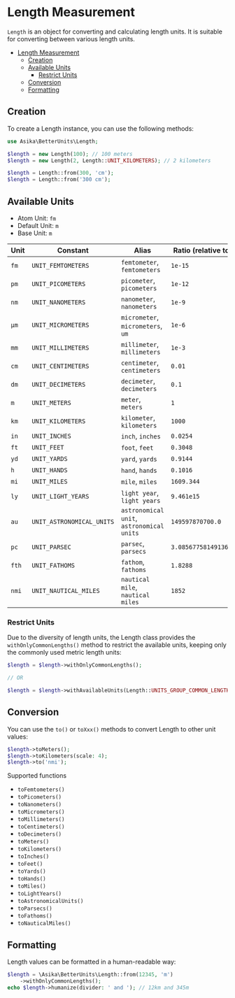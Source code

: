 # Length Measurement

`Length` is an object for converting and calculating length units. It is suitable for converting between various length
units.

<!-- TOC -->
* [Length Measurement](#length-measurement)
  * [Creation](#creation)
  * [Available Units](#available-units)
    * [Restrict Units](#restrict-units)
  * [Conversion](#conversion)
  * [Formatting](#formatting)
<!-- TOC -->

## Creation

To create a Length instance, you can use the following methods:

```php
use Asika\BetterUnits\Length;

$length = new Length(100); // 100 meters
$length = new Length(2, Length::UNIT_KILOMETERS); // 2 kilometers

$length = Length::from(300, 'cm');
$length = Length::from('300 cm');
```

## Available Units

- Atom Unit: `fm`
- Default Unit: `m`
- Base Unit: `m`

| Unit  | Constant                  | Alias                                     | Ratio (relative to m)  | Description       |
|-------|---------------------------|-------------------------------------------|------------------------|-------------------|
| `fm`  | `UNIT_FEMTOMETERS`        | `femtometer`, `femtometers`               | `1e-15`                | Femtometer        |
| `pm`  | `UNIT_PICOMETERS`         | `picometer`, `picometers`                 | `1e-12`                | Picometer         |
| `nm`  | `UNIT_NANOMETERS`         | `nanometer`, `nanometers`                 | `1e-9`                 | Nanometer         |
| `μm`  | `UNIT_MICROMETERS`        | `micrometer`, `micrometers`, `um`         | `1e-6`                 | Micrometer        |
| `mm`  | `UNIT_MILLIMETERS`        | `millimeter`, `millimeters`               | `1e-3`                 | Millimeter        |
| `cm`  | `UNIT_CENTIMETERS`        | `centimeter`, `centimeters`               | `0.01`                 | Centimeter        |
| `dm`  | `UNIT_DECIMETERS`         | `decimeter`, `decimeters`                 | `0.1`                  | Decimeter         |
| `m`   | `UNIT_METERS`             | `meter`, `meters`                         | `1`                    | Meter             |
| `km`  | `UNIT_KILOMETERS`         | `kilometer`, `kilometers`                 | `1000`                 | Kilometer         |
| `in`  | `UNIT_INCHES`             | `inch`, `inches`                          | `0.0254`               | Inch              |
| `ft`  | `UNIT_FEET`               | `foot`, `feet`                            | `0.3048`               | Foot              |
| `yd`  | `UNIT_YARDS`              | `yard`, `yards`                           | `0.9144`               | Yard              |
| `h`   | `UNIT_HANDS`              | `hand`, `hands`                           | `0.1016`               | Hand              |
| `mi`  | `UNIT_MILES`              | `mile`, `miles`                           | `1609.344`             | Mile              |
| `ly`  | `UNIT_LIGHT_YEARS`        | `light year`, `light years`               | `9.461e15`             | Light year        |
| `au`  | `UNIT_ASTRONOMICAL_UNITS` | `astronomical unit`, `astronomical units` | `149597870700.0`       | Astronomical Unit |
| `pc`  | `UNIT_PARSEC`             | `parsec`, `parsecs`                       | `3.085677581491367e16` | Parsec            |
| `fth` | `UNIT_FATHOMS`            | `fathom`, `fathoms`                       | `1.8288`               | Fathom            |
| `nmi` | `UNIT_NAUTICAL_MILES`     | `nautical mile`, `nautical miles`         | `1852`                 | Nautical Mile     |

### Restrict Units

Due to the diversity of length units, the Length class provides the `withOnlyCommonLengths()` method to restrict the
available units, keeping only the commonly used metric length units:

```php
$length = $length->withOnlyCommonLengths();

// OR

$length = $length->withAvailableUnits(Length::UNITS_GROUP_COMMON_LENGTHS);
```

## Conversion

You can use the `to()` or `toXxx()` methods to convert Length to other unit values:

```php
$length->toMeters();
$length->toKilometers(scale: 4);
$length->to('nmi');
```

Supported functions

- `toFemtometers()`
- `toPicometers()`
- `toNanometers()`
- `toMicrometers()`
- `toMillimeters()`
- `toCentimeters()`
- `toDecimeters()`
- `toMeters()`
- `toKilometers()`
- `toInches()`
- `toFeet()`
- `toYards()`
- `toHands()`
- `toMiles()`
- `toLightYears()`
- `toAstronomicalUnits()`
- `toParsecs()`
- `toFathoms()`
- `toNauticalMiles()`

## Formatting

Length values can be formatted in a human-readable way:

```php
$length = \Asika\BetterUnits\Length::from(12345, 'm')
    ->withOnlyCommonLengths();
echo $length->humanize(divider: ' and '); // 12km and 345m
```

